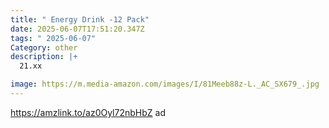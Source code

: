 ```yaml
---
title: " Energy Drink -12 Pack"
date: 2025-06-07T17:51:20.347Z
tags: " 2025-06-07"
Category: other
description: |+
  21.xx

image: https://m.media-amazon.com/images/I/81Meeb88z-L._AC_SX679_.jpg
---
```

https://amzlink.to/az0Oyl72nbHbZ ad